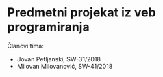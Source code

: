 # Predmetni projekat iz veb programiranja

Članovi tima:
- Jovan Petljanski, SW-31/2018
- Milovan Milovanović, SW-41/2018
